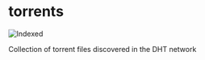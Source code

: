 torrents 
========
![Indexed](https://img.shields.io/badge/indexed-102045-blue)

Collection of torrent files discovered in the DHT network
